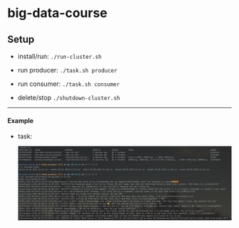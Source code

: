 # big-data-course

## Setup

- install/run:
    `./run-cluster.sh`
- run producer:
    `./task.sh producer`
- run consumer:
    `./task.sh consumer`

- delete/stop
    `./shutdown-cluster.sh`

--- 

#### Example

- task:

    ![](/res/img1.png)
